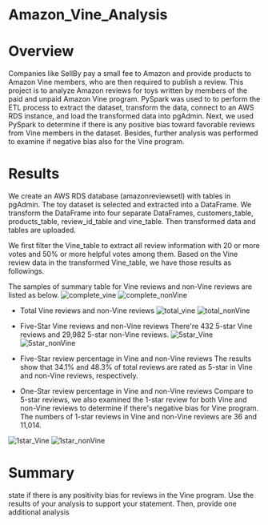 # Amazon_Vine_Analysis

# Overview
Companies like SellBy pay a small fee to Amazon and provide products to Amazon Vine members, who are then required to publish a review. This project is to analyze Amazon reviews for toys written by members of the paid and unpaid Amazon Vine program. PySpark was used to to perform the ETL process to extract the dataset, transform the data, connect to an AWS RDS instance, and load the transformed data into pgAdmin. Next, we used PySpark to determine if there is any positive bias toward favorable reviews from Vine members in the dataset. Besides, further analysis was performed to examine if negative bias also for the Vine program.


# Results
We create an AWS RDS database (amazonreviewsetl) with tables in pgAdmin. The toy dataset is selected and extracted into a DataFrame. We transform the DataFrame into four separate DataFrames, customers_table, products_table, review_id_table and vine_table. Then transformed data and tables are uploaded. 

We first filter the Vine_table to extract all review information with 20 or more votes and 50% or more helpful votes among them. Based on the Vine review data in the transformed Vine_table, we have those results as followings.

The samples of summary table for Vine reviews and non-Vine reviews are listed as below.
![complete_vine]()
![complete_nonVine]()

- Total Vine reviews and non-Vine reviews
![total_vine]()
![total_nonVine]()

- Five-Star Vine reviews and non-Vine reviews
There're 432 5-star Vine reviews and 29,982 5-star non-Vine reviews.
![5star_Vine]()
![5star_nonVine]()

- Five-Star review percentage in Vine and non-Vine reviews
The results show that 34.1% and 48.3% of total reviews are rated as 5-star in Vine and non-Vine reviews, respectively.

- One-Star review percentage in Vine and non-Vine reviews
Compare to 5-star reviews, we also examined the 1-star review for both Vine and non-Vine reviews to determine if there's negative bias for Vine program. The numbers of 1-star reviews in Vine and non-Vine reviews are 36 and 11,014.

![1star_Vine]()
![1star_nonVine]()

# Summary
state if there is any positivity bias for reviews in the Vine program. Use the results of your analysis to support your statement. Then, provide one additional analysis 

